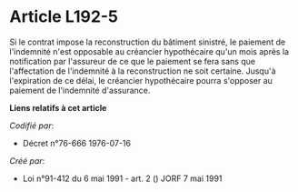 # Article L192-5

Si le contrat impose la reconstruction du bâtiment sinistré, le paiement de l'indemnité n'est opposable au créancier
hypothécaire qu'un mois après la notification par l'assureur de ce que le paiement se fera sans que l'affectation de
l'indemnité à la reconstruction ne soit certaine. Jusqu'à l'expiration de ce délai, le créancier hypothécaire pourra
s'opposer au paiement de l'indemnité d'assurance.

**Liens relatifs à cet article**

_Codifié par_:

  - Décret n°76-666 1976-07-16

_Créé par_:

  - Loi n°91-412 du 6 mai 1991 - art. 2 () JORF 7 mai 1991
